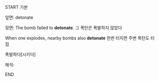 START
기본

앞면:
detonate


뒷면:
The bomb failed to **detonate**. 
그 폭탄은 폭발하지 않았다

When one explodes, nearby bombs also **detonate**
한번 터지면 주변 폭탄도 터짐

폭발하다[시키다]

해석:


<!--ID: 1739505833765-->
END